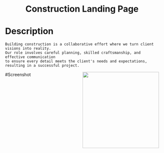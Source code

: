 <h1 align="center">Construction Landing Page </h1>

# Description
    Building construction is a collaborative effort where we turn client visions into reality. 
    Our role involves careful planning, skilled craftsmanship, and effective communication
    to ensure every detail meets the client's needs and expectations, resulting in a successful project.

#Screenshot
<img src="./ss.jpg" height="250px" align="right"/>




